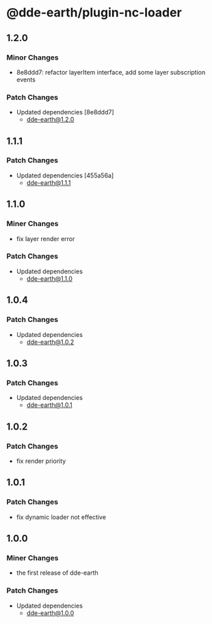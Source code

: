 # @dde-earth/plugin-nc-loader

## 1.2.0

### Minor Changes

- 8e8ddd7: refactor layerItem interface, add some layer subscription events

### Patch Changes

- Updated dependencies [8e8ddd7]
  - dde-earth@1.2.0

## 1.1.1

### Patch Changes

- Updated dependencies [455a56a]
  - dde-earth@1.1.1

## 1.1.0

### Miner Changes

- fix layer render error

### Patch Changes

- Updated dependencies
  - dde-earth@1.1.0

## 1.0.4

### Patch Changes

- Updated dependencies
  - dde-earth@1.0.2

## 1.0.3

### Patch Changes

- Updated dependencies
  - dde-earth@1.0.1

## 1.0.2

### Patch Changes

- fix render priority

## 1.0.1

### Patch Changes

- fix dynamic loader not effective

## 1.0.0

### Miner Changes

- the first release of dde-earth

### Patch Changes

- Updated dependencies
  - dde-earth@1.0.0
